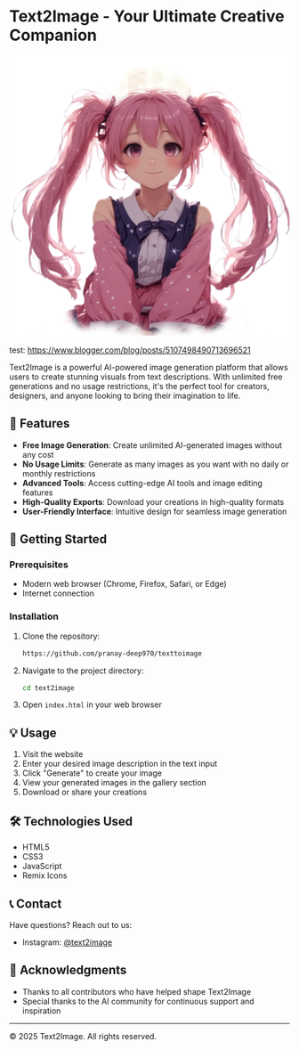 # Text2Image - Your Ultimate Creative Companion

![Text2Image Logo](logo.png)

test: https://www.blogger.com/blog/posts/5107498490713696521

Text2Image is a powerful AI-powered image generation platform that allows users to create stunning visuals from text descriptions. With unlimited free generations and no usage restrictions, it's the perfect tool for creators, designers, and anyone looking to bring their imagination to life.

## 🌟 Features

- **Free Image Generation**: Create unlimited AI-generated images without any cost
- **No Usage Limits**: Generate as many images as you want with no daily or monthly restrictions
- **Advanced Tools**: Access cutting-edge AI tools and image editing features
- **High-Quality Exports**: Download your creations in high-quality formats
- **User-Friendly Interface**: Intuitive design for seamless image generation

## 🚀 Getting Started

### Prerequisites

- Modern web browser (Chrome, Firefox, Safari, or Edge)
- Internet connection

### Installation

1. Clone the repository:
   ```bash
   https://github.com/pranay-deep970/texttoimage
   ```

2. Navigate to the project directory:
   ```bash
   cd text2image
   ```

3. Open `index.html` in your web browser

## 💡 Usage

1. Visit the website
2. Enter your desired image description in the text input
3. Click "Generate" to create your image
4. View your generated images in the gallery section
5. Download or share your creations

## 🛠️ Technologies Used

- HTML5
- CSS3
- JavaScript
- Remix Icons

## 📞 Contact

Have questions? Reach out to us:

- Instagram: [@text2image](https://www.instagram.com/nextgen_coder_telugu/)

## 🙏 Acknowledgments

- Thanks to all contributors who have helped shape Text2Image
- Special thanks to the AI community for continuous support and inspiration

---

&copy; 2025 Text2Image. All rights reserved.

